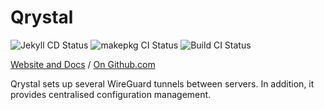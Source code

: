 # Qrystal

![Jekyll CD Status](https://github.com/nyiyui/qrystal/workflows/Jekyll/badge.svg)
![makepkg CI Status](https://github.com/nyiyui/qrystal/workflows/makepkg/badge.svg)
![Build CI Status](https://github.com/nyiyui/qrystal/workflows/Build/badge.svg)

[Website and Docs](https://nyiyui.ca/qrystal) /
[On Github.com](https://github.com/nyiyui/qrystal)

Qrystal sets up several WireGuard tunnels between servers. In addition, it provides centralised configuration management.
